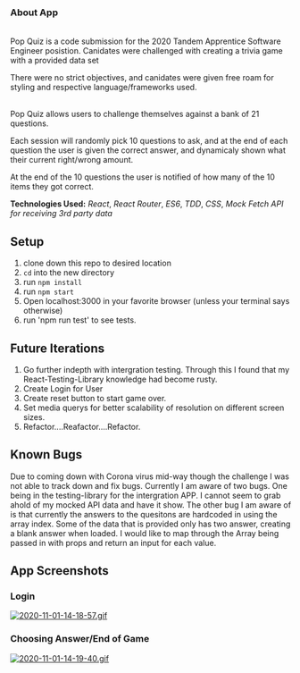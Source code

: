 ### About App
<br>
Pop Quiz is a code submission for the 2020 Tandem Apprentice Software Engineer posistion. Canidates were challenged with creating a trivia game with a provided data set 
<br>

There were no strict objectives, and canidates were given free roam for styling and respective language/frameworks used.  
<br>

Pop Quiz allows users to challenge themselves against a bank of 21 questions. 
<br>

Each session will randomly pick 10 questions to ask, and at the end of each question the user is given the correct answer, and dynamicaly shown what their current right/wrong amount. 
<br>

At the end of the 10 questions the user is notified of how many of the 10 items they got correct.  

**Technologies Used:**
*React*, *React Router*, *ES6*, *TDD*, *CSS*, *Mock Fetch API for receiving 3rd party data*


## Setup
1. clone down this repo to desired location
2. `cd` into the new directory
3. run `npm install`
4. run `npm start`
5. Open localhost:3000 in your favorite browser (unless your terminal says otherwise)
6. run 'npm run test' to see tests.


## Future Iterations
1. Go further indepth with intergration testing. Through this I found that my React-Testing-Library knowledge had become rusty. 
2. Create Login for User
3. Create reset button to start game over. 
4. Set media querys for better scalability of resolution on different screen sizes. 
2. Refactor....Reafactor....Refactor.

## Known Bugs
Due to coming down with Corona virus mid-way though the challenge I was not able to track down and fix bugs. 
Currently I am aware of two bugs. One being in the testing-library for the intergration APP. I cannot seem to grab ahold of my mocked API data and have it show. 
The other bug I am aware of is that currently the answers to the quesitons are hardcoded in using the array index. Some of the data that is provided only has two answer, creating a blank answer when loaded. I would like to map through the Array being passed in with props and return an input for each value. 

## App Screenshots
### Login
[![2020-11-01-14-18-57.gif](https://i.postimg.cc/3NHSh1G9/2020-11-01-14-18-57.gif)](https://postimg.cc/5YnqqwnF)

### Choosing Answer/End of Game
[![2020-11-01-14-19-40.gif](https://i.postimg.cc/1zkM0BvP/2020-11-01-14-19-40.gif)](https://postimg.cc/Y4x1M6cy)
